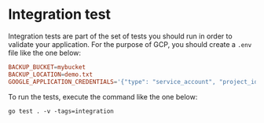 # Integration test

Integration tests are part of the set of tests you should run in order to
validate your application. For the purpose of GCP, you should create a `.env`
file like the one below:

```conf
BACKUP_BUCKET=mybucket
BACKUP_LOCATION=demo.txt
GOOGLE_APPLICATION_CREDENTIALS='{"type": "service_account", "project_id": ...}'
```

To run the tests, execute the command like the one below:

```shell
go test . -v -tags=integration
```